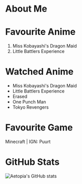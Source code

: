 # About Me
# Favourite Anime

1. Miss Kobayashi's Dragon Maid   
2. Little Battlers Experience

# Watched Anime

- Miss Kobayashi's Dragon Maid     
- Little Battlers Experience   
- Erased   
- One Punch Man  
- Tokyo Revengers 

# Favourite Game
Minecraft | IGN: Puurt
# GitHub Stats
![Aetopia's GitHub stats](https://github-readme-stats.vercel.app/api?username=Aetopia)

